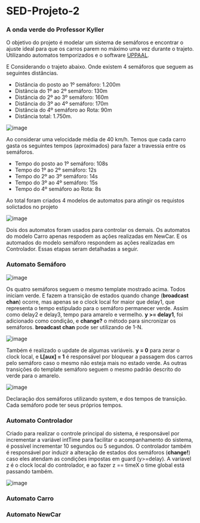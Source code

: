 # SED-Projeto-2
### A onda verde do Professor Kyller

O objetivo do projeto é modelar um sistema de semáforos e encontrar o ajuste ideal para que os carros parem no máximo uma vez durante o trajeto. Utilizando automatos temporizados e o software [UPPAAL](https://uppaal.org/).

E Considerando o trajeto abaixo. Onde existem 4 semáforos que seguem as seguintes distâncias. 
- Distância do posto ao 1º semáforo: 1.200m
- Distância do 1º ao 2º semáforo: 130m
- Distância do 2º ao 3º semáforo: 160m
- Distância do 3º ao 4º semáforo: 170m
- Distância do 4º semáforo ao Rota: 90m
- Distância total: 1.750m.

![image](https://github.com/DouradoR/SED-Projeto-2/assets/86689951/17711cbf-e576-477c-b415-b1ec1c7251ae)

Ao considerar uma velocidade média de 40 km/h. Temos que cada carro gasta os seguintes tempos (aproximados) para fazer a travessia entre os semáforos.
- Tempo do posto ao 1º semáforo: 108s
- Tempo do 1º ao 2º semáforo: 12s
- Tempo do 2º ao 3º semáforo: 14s
- Tempo do 3º ao 4º semáforo: 15s
- Tempo do 4º semáforo ao Rota: 8s


Ao total foram criados 4 modelos de automatos para atingir os requistos solictados no projeto

![image](https://github.com/DouradoR/SED-Projeto-2/assets/86689951/2c6248ba-b23e-41af-ab7c-065222e9d0ae)


Dois dos automatos foram usados para controlar os demais. Os automatos do modelo Carro apenas respodem as ações realizadas em NewCar. E os automados do modelo semáforo respondem as ações realizadas em Controlador. Essas etapas seram detalhadas a seguir. 

### Automato Semáforo

![image](https://github.com/DouradoR/SED-Projeto-2/assets/86689951/662a36cd-8c72-435f-9ac8-9487963d4ccf)

Os quatro semáforos seguem o mesmo template mostrado acima. Todos iniciam verde. E fazem a transição de estados quando change (__broadcast chan__) ocorre, mas apenas se o clock local for maior que delay1, que representa o tempo estipulado para o semáforo permanecer verde. Assim como delay2 e delay3, tempo para amarelo e vermelho. __y >= delay1__, foi adicionado como condição, e __change?__ o método para sincronizar os semáforos. __broadcast chan__ pode ser utilizando de 1-N. 

![image](https://github.com/DouradoR/SED-Projeto-2/assets/86689951/e50d48bd-6a1f-4c4f-b60b-eeca4650f178)

Também é realizado o update de algumas variáveis. __y = 0__ para zerar o clock local, e __L[aux] = 1__ é responsável por bloquear a passagem dos carros pelo semáforo caso o mesmo não esteja mais no estado verde. As outras transições do template semáforo seguem o mesmo padrão descrito do verde para o amarelo. 

![image](https://github.com/DouradoR/SED-Projeto-2/assets/86689951/65d2c9f4-5750-440f-9f31-1a0958e2b03e)

Declaração dos semáforos utilizando system, e dos tempos de transição. Cada semáforo pode ter seus próprios tempos.


### Automato Controlador

Criado para realizar o controle principal do sistema, é responsável por incrementar a variável intTime para facilitar o acompanhamento do sistema, é possível incrementar 10 segundos ou 5 segundos. O controlador também é responsável por induzir a alteração de estados dos semáforos (__change!__) caso eles atendam as condições impostas em guard (y>=delay). A varíavel z é o clock local do controlador, e ao fazer z == timeX o time global está passando também.  

![image](https://github.com/DouradoR/SED-Projeto-2/assets/86689951/c9b8b0e0-2400-4a5c-add7-711ecacf08e0)


### Automato Carro

### Automato NewCar

